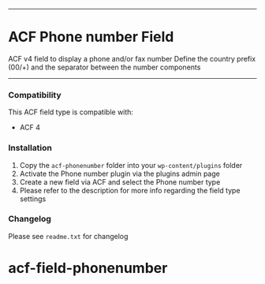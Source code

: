 -----------------------

# ACF Phone number Field

ACF v4 field to display a phone and/or fax number
Define the country prefix (00/+) and the separator between the number components

-----------------------

### Compatibility

This ACF field type is compatible with:
* ACF 4

### Installation

1. Copy the `acf-phonenumber` folder into your `wp-content/plugins` folder
2. Activate the Phone number plugin via the plugins admin page
3. Create a new field via ACF and select the Phone number type
4. Please refer to the description for more info regarding the field type settings

### Changelog
Please see `readme.txt` for changelog
# acf-field-phonenumber
